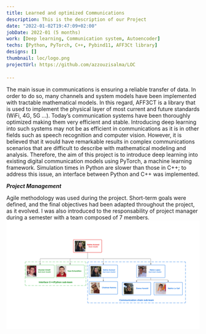 ```yaml
---
title: Learned and optimized Communications
description: This is the description of our Project
date: "2022-01-02T19:47:09+02:00"
jobDate: 2022-01 (5 months)
work: [Deep learning, Communication system, Autoencoder]
techs: [Python, PyTorch, C++, Pybind11, AFF3Ct library]
designs: []
thumbnail: loc/logo.png
projectUrl: https://github.com/azzouzisalma/LOC

---
```


The main issue in communications is ensuring a reliable transfer of data. In order to do so, many channels and system
models have been implemented with tractable mathematical models. In this regard, AFF3CT is a library that is used to
implement the physical layer of most current and future standards (WiFi, 4G, 5G ...). Today’s communication systems have
been thoroughly optimized making them very efficient and stable. Introducing deep learning into such systems may not be
as efficient in communications as it is in other fields such as speech recognition and computer vision. However, it is believed
that it would have remarkable results in complex communications scenarios that are difficult to describe with mathematical
modeling and analysis. Therefore, the aim of this project is to introduce deep learning into existing digital communication
models using PyTorch, a machine learning framework. Simulation times in Python are slower than those in C++; to address
this issue, an interface between Python and C++ was implemented.

***Project Management***

Agile methodology was used during the project. Short-term goals were defined, and the final objectives had been adapted throughout the project, as it evolved. I was also introduced to the responsability of project manager during a semester with a team composed of 7 members.![](picto.png)
